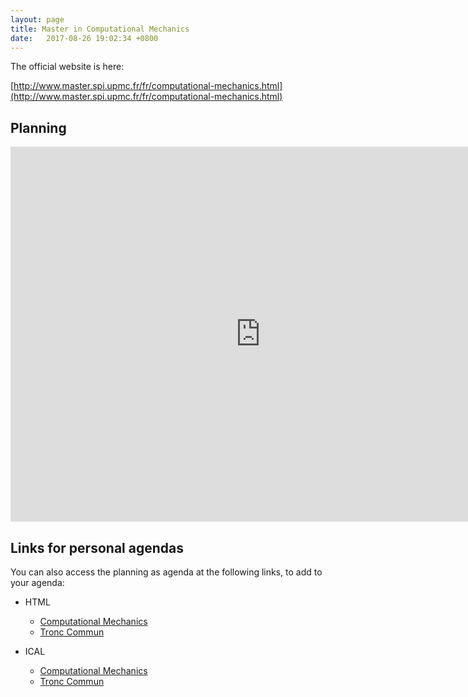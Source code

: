 ```yaml
---
layout: page
title: Master in Computational Mechanics
date:   2017-08-26 19:02:34 +0800
---
```


The official website is here:

[http://www.master.spi.upmc.fr/fr/computational-mechanics.html](http://www.master.spi.upmc.fr/fr/computational-mechanics.html)

## Planning

<iframe src="https://calendar.google.com/calendar/embed?title=Computational%20Mechanics&amp;mode=WEEK&amp;height=600&amp;wkst=2&amp;bgcolor=%23FFFFFF&amp;src=q3j2c5e6bfg0rf3vgrfqc4tdck%40group.calendar.google.com&amp;color=%232952A3&amp;src=lllar7rc1lnsq5nnlq08153u64%40group.calendar.google.com&amp;color=%2342104A&amp;ctz=Europe%2FParis" style="border-width:0" width="800" height="600" frameborder="0" scrolling="no"></iframe>

## Links for personal agendas

You can also access the planning as agenda at the following links, to add to your agenda:

- HTML

    - [Computational Mechanics](https://calendar.google.com/calendar/embed?src=q3j2c5e6bfg0rf3vgrfqc4tdck%40group.calendar.google.com&ctz=Europe/Paris)
    - [Tronc Commun](https://calendar.google.com/calendar/embed?src=lllar7rc1lnsq5nnlq08153u64%40group.calendar.google.com&ctz=Europe/Paris)


- ICAL
    - [Computational Mechanics](https://calendar.google.com/calendar/ical/lllar7rc1lnsq5nnlq08153u64%40group.calendar.google.com/public/basic.ics)
    - [Tronc Commun](https://calendar.google.com/calendar/ical/q3j2c5e6bfg0rf3vgrfqc4tdck%40group.calendar.google.com/public/basic.ics)
